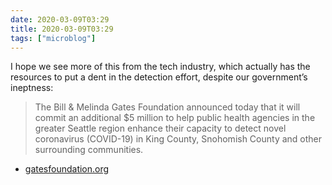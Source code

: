 ```yaml
---
date: 2020-03-09T03:29
title: 2020-03-09T03:29
tags: ["microblog"]
---
```


I hope we see more of this from the tech industry, which actually has the resources to put a dent in the detection effort, despite our government’s ineptness:

> The Bill & Melinda Gates Foundation announced today that it will commit an additional $5 million to help public health agencies in the greater Seattle region enhance their capacity to detect novel coronavirus (COVID-19) in King County, Snohomish County and other surrounding communities.

- [gatesfoundation.org](https://www.gatesfoundation.org/Media-Center/Press-Releases/2020/03/Gates-Foundation-Commits-5-Million-to-Help-Public-Health-Agencies-in-Greater-Seattle-Region)